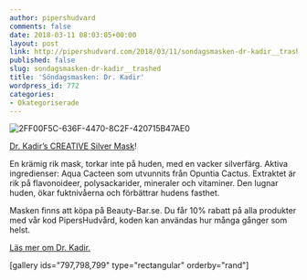 ```yaml
---
author: pipershudvard
comments: false
date: 2018-03-11 08:03:05+00:00
layout: post
link: http://pipershudvard.com/2018/03/11/sondagsmasken-dr-kadir__trashed/
published: false
slug: sondagsmasken-dr-kadir__trashed
title: 'Söndagsmasken: Dr. Kadir'
wordpress_id: 772
categories:
- Okategoriserade
---
```




![2FF00F5C-636F-4470-8C2F-420715B47AE0](https://pipershudvard.files.wordpress.com/2018/03/2ff00f5c-636f-4470-8c2f-420715b47ae0.jpeg?w=600)


[Dr. Kadir’s CREATIVE Silver Mask](http://www.beauty-bar.se/produkt/dr-kadir-creative-silver-mask-50ml/)!


En krämig rik mask, torkar inte på huden, med en vacker silverfärg. Aktiva ingredienser: Aqua Cacteen som utvunnits från Opuntia Cactus. Extraktet är rik på flavonoideer, polysackarider, mineraler och vitaminer. Den lugnar huden, ökar fuktnivåerna och förbättrar hudens fasthet.

Masken finns att köpa på Beauty-Bar.se. Du får 10% rabatt på alla produkter med vår kod PipersHudvård, koden kan användas hur många gånger som helst.

[Läs mer om Dr. Kadir.](http://www.dr-kadir.com/?CategoryID=335&ArticleID=494)



[gallery ids="797,798,799" type="rectangular" orderby="rand"]
